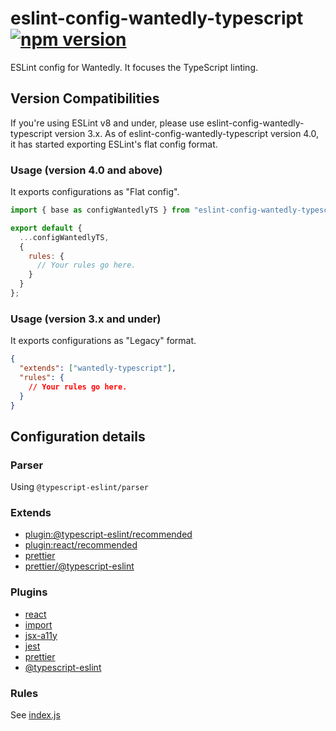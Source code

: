 # eslint-config-wantedly-typescript [![npm version](https://badge.fury.io/js/eslint-config-wantedly-typescript.svg)](https://badge.fury.io/js/eslint-config-wantedly-typescript)

ESLint config for Wantedly. It focuses the TypeScript linting.

## Version Compatibilities

If you're using ESLint v8 and under, please use eslint-config-wantedly-typescript version 3.x. As of eslint-config-wantedly-typescript version 4.0, it has started exporting ESLint's flat config format.

### Usage (version 4.0 and above)

It exports configurations as "Flat config".

```js
import { base as configWantedlyTS } from "eslint-config-wantedly-typescript";

export default {
  ...configWantedlyTS,
  {
    rules: {
      // Your rules go here.
    }
  }
};
```

### Usage (version 3.x and under)

It exports configurations as "Legacy" format.

```json
{
  "extends": ["wantedly-typescript"],
  "rules": {
    // Your rules go here.
  }
}
```

## Configuration details

### Parser

Using `@typescript-eslint/parser`

### Extends

- [plugin:@typescript-eslint/recommended](https://github.com/typescript-eslint/typescript-eslint/tree/master/packages/eslint-plugin)
- [plugin:react/recommended](https://github.com/yannickcr/eslint-plugin-react#recommended)
- [prettier](https://github.com/prettier/eslint-plugin-prettier#recommended-configuration)
- [prettier/@typescript-eslint](https://github.com/prettier/eslint-config-prettier/blob/master/%40typescript-eslint.js)

### Plugins

- [react](https://github.com/yannickcr/eslint-plugin-react)
- [import](https://github.com/benmosher/eslint-plugin-import)
- [jsx-a11y](https://github.com/evcohen/eslint-plugin-jsx-a11y)
- [jest](https://github.com/jest-community/eslint-plugin-jest)
- [prettier](https://github.com/prettier/eslint-plugin-prettier)
- [@typescript-eslint](https://github.com/typescript-eslint/typescript-eslint/tree/master/packages/eslint-plugin)

### Rules

See [index.js](https://github.com/wantedly/frolint/blob/master/packages/eslint-config-wantedly-typescript/index.js#L26-L162)
